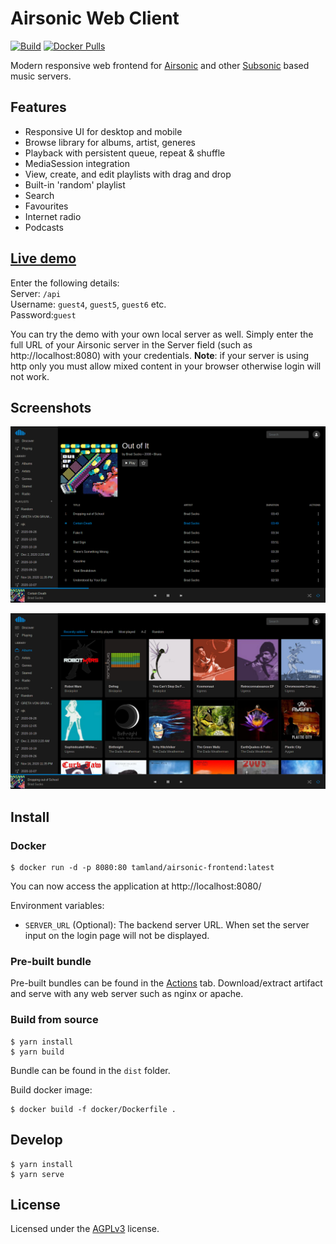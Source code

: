 # Airsonic Web Client

[![Build](https://img.shields.io/github/workflow/status/tamland/airsonic-frontend/CI?style=flat-square)](https://github.com/tamland/airsonic-frontend/actions)
[![Docker Pulls](https://img.shields.io/docker/pulls/tamland/airsonic-frontend?style=flat-square)](https://hub.docker.com/r/tamland/airsonic-frontend)

Modern responsive web frontend for [Airsonic](https://github.com/airsonic-advanced/airsonic-advanced) and other [Subsonic](https://github.com/topics/subsonic) based music servers.

## Features
- Responsive UI for desktop and mobile
- Browse library for albums, artist, generes
- Playback with persistent queue, repeat & shuffle
- MediaSession integration
- View, create, and edit playlists with drag and drop
- Built-in 'random' playlist
- Search
- Favourites
- Internet radio
- Podcasts

## [Live demo](https://airsonic.netlify.com)

Enter the following details:  
Server: `/api`  
Username: `guest4`, `guest5`, `guest6` etc.  
Password:`guest`

You can try the demo with your own local server as well. Simply enter the full URL of your Airsonic server in the Server field (such as http://localhost:8080) with your credentials.  **Note**: if your server is using http only you must allow mixed content in your browser otherwise login will not work.

## Screenshots

![Screenshot](screenshots/album.png)

![Screenshot](screenshots/albumlist.png)


## Install

### Docker

```
$ docker run -d -p 8080:80 tamland/airsonic-frontend:latest
```

You can now access the application at http://localhost:8080/

Environment variables:
- `SERVER_URL` (Optional): The backend server URL. When set the server input on the login page will not be displayed.


### Pre-built bundle

Pre-built bundles can be found in the [Actions](https://github.com/tamland/airsonic-frontend/actions)
tab. Download/extract artifact and serve with any web server such as nginx or apache.

### Build from source

```
$ yarn install
$ yarn build
```

Bundle can be found in the `dist` folder.

Build docker image:

```
$ docker build -f docker/Dockerfile .
```

## Develop

```
$ yarn install
$ yarn serve
```


## License

Licensed under the [AGPLv3](LICENSE) license.
